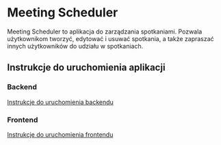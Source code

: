 # Meeting Scheduler

Meeting Scheduler to aplikacja do zarządzania spotkaniami. Pozwala użytkownikom tworzyć, edytować i usuwać spotkania, a także zapraszać innych użytkowników do udziału w spotkaniach.

## Instrukcje do uruchomienia aplikacji

### Backend

[Instrukcje do uruchomienia backendu](Backend/README.md)

### Frontend

[Instrukcje do uruchomienia frontendu](Frontend/README.md)


